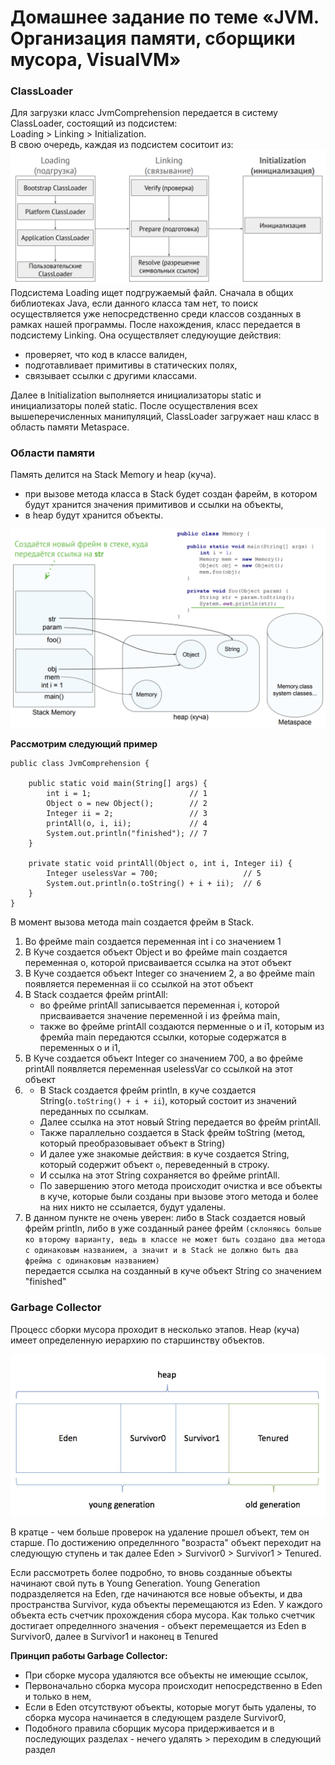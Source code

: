 # Домашнее задание по теме «JVM. Организация памяти, сборщики мусора, VisualVM»


### ClassLoader
Для загрузки класс JvmComprehension передается в систему ClassLoader,
состоящий из подсистем:  
Loading > Linking > Initialization.  
В свою очередь, каждая из подсистем соситоит из:
![img_1.png](Png/img_1.png)
Подсистема Loading ищет подгружаемый файл. Сначала в общих библиотеках Java, если данного класса там нет,
то поиск осуществляется уже непосредственно среди классов созданных в рамках нашей программы.
После нахождения, класс передается в подсистему Linking. Она осуществляет следуюущие действия:

- проверяет, что код в классе валиден,
- подготавливает примитивы в статических полях,
- связывает ссылки с другими классами.

Далее в Initialization выполняется инициализаторы static и инициализаторы полей static.
После осуществления всех вышеперечисленных манипуляций, ClassLoader загружает наш класс в область памяти Metaspace.

### Области памяти
Память делится на Stack Memory и heap (куча).
- при вызове метода класса в Stack будет создан фарейм, в котором будут хранится значения примитивов и ссылки на объекты,
- в heap будут хранится объекты.

![img.png](Png/img.png)

**Рассмотрим следующий пример**

```
public class JvmComprehension {

    public static void main(String[] args) {
        int i = 1;                      // 1
        Object o = new Object();        // 2
        Integer ii = 2;                 // 3
        printAll(o, i, ii);             // 4
        System.out.println("finished"); // 7
    }

    private static void printAll(Object o, int i, Integer ii) {
        Integer uselessVar = 700;                   // 5
        System.out.println(o.toString() + i + ii);  // 6
    }
}
```

В момент вызова метода main создается фрейм в Stack.

1. Во фрейме main создается переменная int i со значением 1
2. В Куче создается объект Object и во фрейме main создается переменная о,
   которой присваивается ссылка на этот объект
3. В Куче создается объект Integer со значением 2, а во фрейме main появляется
   переменная ii со ссылкой на этот объект
4. В Stack создается фрейм printAll:
    - во фрейме printAll записывается переменная i, которой присваивается значение
      переменной i из фрейма main,
    - также во фрейме printAll создаются перменные o и i1, которым из фремйа main
      передаются ссылки, которые содержатся в переменных o и i1,
5. В Куче создается объект Integer со значением 700, а во фрейме printAll
   появляется переменная uselessVar со ссылкой на этот объект
6. - В Stack создается фрейм println, в куче создается String(`o.toString() + i + ii`),
     который состоит из значений переданных по ссылкам.
   - Далее ссылка на этот новый String    передается во фрейм printAll.
   - Также параллельно создается в Stack фрейм toString (метод, который преобразовывает объект в String)
   - И далее уже знакомые действия: в куче создается String, который содержит объект `o`,
     переведенный в строку.
   - И ссылка на этот String сохраняется во фрейме printAll.
   - По завершению этого метода происходит очистка и все объекты в куче, которые были созданы при вызове этого метода и более на них никто не ссылается, будут удалены.
7. В данном пункте не очень уверен: либо в Stack создается новый фрейм println, либо в уже созданный ранее фрейм
   `(склоняюсь больше ко второму варианту, ведь в классе не может быть создано два метода с одинаковым названием, а значит и в Stack не должно быть два фрейма с одинаковым названием)`  
   передается ссылка на созданный в куче объект String со значением "finished"

### Garbage Collector
Процесс сборки мусора проходит в несколько этапов.
Heap (куча) имеет определенную иерархию по старшинству объектов.

![img_2.png](Png/img_2.png)

В кратце - чем больше проверок на удаление прошел объект, тем он старше.
По достижению определнного "возраста" объект переходит на следующую ступень и так далее
Eden > Survivor0 > Survivor1 > Tenured.

Если рассмотреть более подробно, то вновь созданные объекты начинают свой путь в
Young Generation. Young Generation подразделяется на Eden, где начинаются все новые объекты, и два
пространства Survivor, куда объекты перемещаются из Eden. У каждого объекта есть счетчик прохождения сбора мусора.
Как только счетчик достигает определнного значения - объект перемещается из Eden в Survivor0, далее в Survivor1 и наконец в Tenured

**Принцип работы Garbage Collector:**
- При сборке мусора удаляются все объекты не имеющие ссылок,
- Первоначально сборка мусора происходит непосредственно в Eden и только в нем,
- Если в Eden отсутствуют объекты, которые могут быть удалены, то сборка мусора
  начинается в следующем разделе Survivor0,
- Подобного правила сборщик мусора придерживается и в последующих
  разделах - нечего удалять > переходим в следующий раздел
